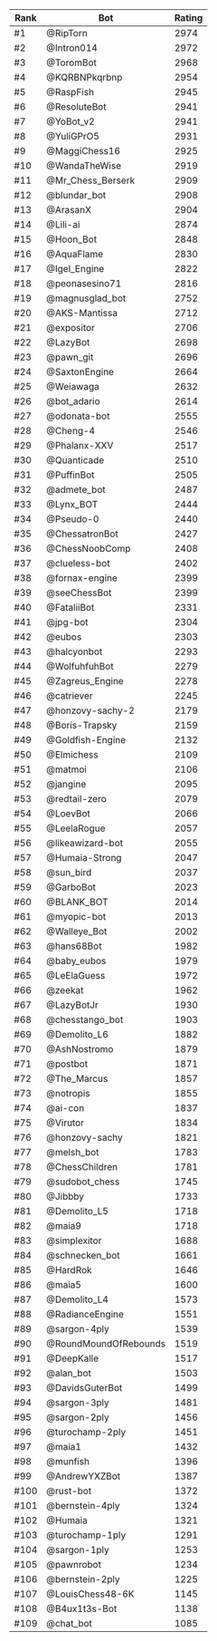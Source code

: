 Rank|Bot|Rating
---|---|---
#1|@RipTorn|2974
#2|@Intron014|2972
#3|@ToromBot|2968
#4|@KQRBNPkqrbnp|2954
#5|@RaspFish|2945
#6|@ResoluteBot|2941
#7|@YoBot_v2|2941
#8|@YuliGPrO5|2931
#9|@MaggiChess16|2925
#10|@WandaTheWise|2919
#11|@Mr_Chess_Berserk|2909
#12|@blundar_bot|2908
#13|@ArasanX|2904
#14|@Lili-ai|2874
#15|@Hoon_Bot|2848
#16|@AquaFlame|2830
#17|@Igel_Engine|2822
#18|@peonasesino71|2816
#19|@magnusglad_bot|2752
#20|@AKS-Mantissa|2712
#21|@expositor|2706
#22|@LazyBot|2698
#23|@pawn_git|2696
#24|@SaxtonEngine|2664
#25|@Weiawaga|2632
#26|@bot_adario|2614
#27|@odonata-bot|2555
#28|@Cheng-4|2546
#29|@Phalanx-XXV|2517
#30|@Quanticade|2510
#31|@PuffinBot|2505
#32|@admete_bot|2487
#33|@Lynx_BOT|2444
#34|@Pseudo-0|2440
#35|@ChessatronBot|2427
#36|@ChessNoobComp|2408
#37|@clueless-bot|2402
#38|@fornax-engine|2399
#39|@seeChessBot|2399
#40|@FataliiBot|2331
#41|@jpg-bot|2304
#42|@eubos|2303
#43|@halcyonbot|2293
#44|@WolfuhfuhBot|2279
#45|@Zagreus_Engine|2278
#46|@catriever|2245
#47|@honzovy-sachy-2|2179
#48|@Boris-Trapsky|2159
#49|@Goldfish-Engine|2132
#50|@Elmichess|2109
#51|@matmoi|2106
#52|@jangine|2095
#53|@redtail-zero|2079
#54|@LoevBot|2066
#55|@LeelaRogue|2057
#56|@likeawizard-bot|2055
#57|@Humaia-Strong|2047
#58|@sun_bird|2037
#59|@GarboBot|2023
#60|@BLANK_BOT|2014
#61|@myopic-bot|2013
#62|@Walleye_Bot|2002
#63|@hans68Bot|1982
#64|@baby_eubos|1979
#65|@LeElaGuess|1972
#66|@zeekat|1962
#67|@LazyBotJr|1930
#68|@chesstango_bot|1903
#69|@Demolito_L6|1882
#70|@AshNostromo|1879
#71|@postbot|1871
#72|@The_Marcus|1857
#73|@notropis|1855
#74|@ai-con|1837
#75|@Virutor|1834
#76|@honzovy-sachy|1821
#77|@melsh_bot|1783
#78|@ChessChildren|1781
#79|@sudobot_chess|1745
#80|@Jibbby|1733
#81|@Demolito_L5|1718
#82|@maia9|1718
#83|@simplexitor|1688
#84|@schnecken_bot|1661
#85|@HardRok|1646
#86|@maia5|1600
#87|@Demolito_L4|1573
#88|@RadianceEngine|1551
#89|@sargon-4ply|1539
#90|@RoundMoundOfRebounds|1519
#91|@DeepKalle|1517
#92|@alan_bot|1503
#93|@DavidsGuterBot|1499
#94|@sargon-3ply|1481
#95|@sargon-2ply|1456
#96|@turochamp-2ply|1451
#97|@maia1|1432
#98|@munfish|1396
#99|@AndrewYXZBot|1387
#100|@rust-bot|1372
#101|@bernstein-4ply|1324
#102|@Humaia|1321
#103|@turochamp-1ply|1291
#104|@sargon-1ply|1253
#105|@pawnrobot|1234
#106|@bernstein-2ply|1225
#107|@LouisChess48-6K|1145
#108|@B4ux1t3s-Bot|1138
#109|@chat_bot|1085
